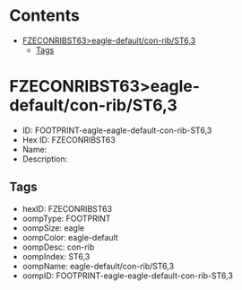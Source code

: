 



Contents
========

* [FZECONRIBST63>eagle-default/con-rib/ST6,3](#fzeconribst63eagle-defaultcon-ribst63)
	* [Tags](#tags)

# FZECONRIBST63>eagle-default/con-rib/ST6,3

- ID: FOOTPRINT-eagle-eagle-default-con-rib-ST6,3
- Hex ID: FZECONRIBST63
- Name: 
- Description: 

## Tags

- hexID: FZECONRIBST63
- oompType: FOOTPRINT
- oompSize: eagle
- oompColor: eagle-default
- oompDesc: con-rib
- oompIndex: ST6,3
- oompName: eagle-default/con-rib/ST6,3
- oompID: FOOTPRINT-eagle-eagle-default-con-rib-ST6,3
